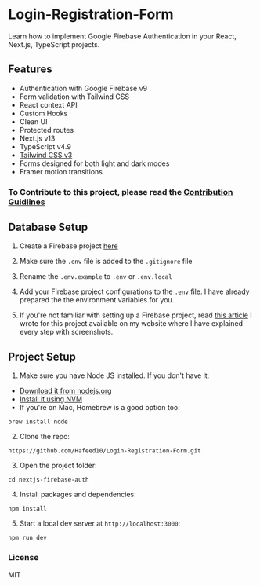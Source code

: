 # Login-Registration-Form

Learn how to implement Google Firebase Authentication in your React, Next.js, TypeScript projects.


## Features

-   Authentication with Google Firebase v9
-   Form validation with Tailwind CSS
-   React context API
-   Custom Hooks
-   Clean UI
-   Protected routes
-   Next.js v13
-   TypeScript v4.9
-   [Tailwind CSS v3](https://tailwindcss.com)
-   Forms designed for both light and dark modes
-   Framer motion transitions

### To Contribute to this project, please read the [Contribution Guidlines](https://github.com/Hafeed10/Login-Registration-Form.git)

## Database Setup

1. Create a Firebase project [here](https://console.firebase.google.com/)

1. Make sure the `.env` file is added to the `.gitignore` file

1. Rename the `.env.example` to `.env` or `.env.local`

1. Add your Firebase project configurations to the `.env` file. I have already prepared the the environment variables for you.

1. If you're not familiar with setting up a Firebase project, read [this article](https://github.com/Hafeed10/Login-Registration-Form.git) I wrote for this project available on my website where I have explained every step with screenshots.

## Project Setup

1. Make sure you have Node JS installed. If you don't have it:

-   [Download it from nodejs.org](https://nodejs.org)
-   [Install it using NVM ](https://github.com/nvm-sh/nvm)
-   If you're on Mac, Homebrew is a good option too:

```
brew install node
```

2. Clone the repo:

```
https://github.com/Hafeed10/Login-Registration-Form.git
```

3. Open the project folder:

```
cd nextjs-firebase-auth
```

4. Install packages and dependencies:

```
npm install
```

5. Start a local dev server at `http://localhost:3000`:

```
npm run dev
```

### License

MIT

